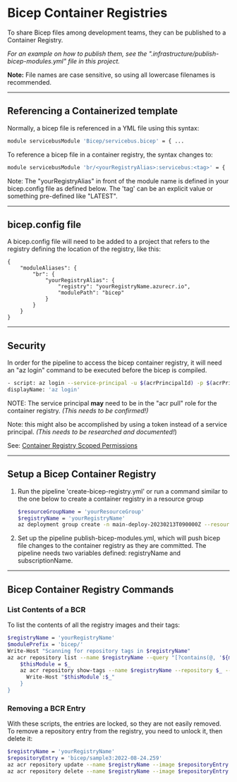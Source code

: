 # Bicep Container Registries

To share Bicep files among development teams, they can be published to a Container Registry.

*For an example on how to publish them, see the ".infrastructure/publish-bicep-modules.yml" file in this project.*

**Note:** File names are case sensitive, so using all lowercase filenames is recommended.

---

## Referencing a Containerized template

Normally, a bicep file is referenced in a YML file using this syntax:

``` bash
module servicebusModule 'Bicep/servicebus.bicep' = { ...
```

To reference a bicep file in a container registry, the syntax changes to:

``` bash
module servicebusModule 'br/<yourRegistryAlias>:servicebus:<tag>' = {
```

Note: The "yourRegistryAlias" in front of the module name is defined in your bicep.config file as defined below.  The 'tag' can be an explicit value or something pre-defined like "LATEST".

---

## bicep.config file

A bicep.config file will need to be added to a project that refers to the registry defining the location of the registry, like this:

``` base
{
    "moduleAliases": {
        "br": {
            "yourRegistryAlias": {
                "registry": "yourRegistryName.azurecr.io",
                "modulePath": "bicep"
            }
        }
    }
}
```

---

## Security

In order for the pipeline to access the bicep container registry, it will need an "az login" command to be executed before the bicep is compiled.

``` bash
- script: az login --service-principal -u $(acrPrincipalId) -p $(acrPrincipalSecret) --tenant $(acrTenantId)
displayName: 'az login'
```

NOTE: The service principal **may** need to be in the "acr pull" role for the container registry. *(This needs to be confirmed!)*

Note: this might also be accomplished by using a token instead of a service principal. *(This needs to be researched and documented!*)  

See: [Container Registry Scoped Permissions](https://learn.microsoft.com/en-us/azure/container-registry/container-registry-repository-scoped-permissions)

---

## Setup a Bicep Container Registry

1. Run the pipeline 'create-bicep-registry.yml' or run a command similar to the one below to create a container registry in a resource group

    ``` bash
    $resourceGroupName = 'yourResourceGroup'
    $registryName = 'yourRegistryName'
    az deployment group create -n main-deploy-20230213T090000Z --resource-group $resourceGroupName --template-file 'containerregistry.bicep' --parameters registryName=$registryName
    ```

2. Set up the pipeline publish-bicep-modules.yml, which will push bicep file changes to the container registry as they are committed. The pipeline needs two variables defined: registryName and subscriptionName.

---

## Bicep Container Registry Commands

### List Contents of a BCR

To list the contents of all the registry images and their tags:

``` bash
$registryName = 'yourRegistryName'
$modulePrefix = 'bicep/'
Write-Host "Scanning for repository tags in $registryName"
az acr repository list --name $registryName --query "[?contains(@, '${modulePrefix}')]" -o tsv | Foreach-Object { 
    $thisModule = $_
    az acr repository show-tags --name $registryName --repository $_ --output tsv  | Foreach-Object { 
      Write-Host "$thisModule`:$_"
    }
}
```

### Removing a BCR Entry

With these scripts, the entries are locked, so they are not easily removed. To remove a repository entry from the registry, you need to unlock it, then delete it:

``` bash
$registryName = 'yourRegistryName'
$repositoryEntry = 'bicep/sample3:2022-08-24.259'
az acr repository update --name $registryName --image $repositoryEntry --write-enabled true
az acr repository delete --name $registryName --image $repositoryEntry 
```
